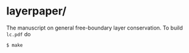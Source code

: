 layerpaper/
==============

The manuscript on general free-boundary layer conservation.  To build `lc.pdf`
do

    $ make

